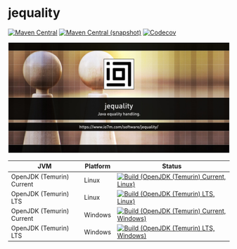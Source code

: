 jequality
===

[![Maven Central](https://img.shields.io/maven-central/v/com.io7m.jequality/com.io7m.jequality.svg?style=flat-square)](http://search.maven.org/#search%7Cga%7C1%7Cg%3A%22com.io7m.jequality%22)
[![Maven Central (snapshot)](https://img.shields.io/nexus/s/https/s01.oss.sonatype.org/com.io7m.jequality/com.io7m.jequality.svg?style=flat-square)](https://s01.oss.sonatype.org/content/repositories/snapshots/com/io7m/jequality/)
[![Codecov](https://img.shields.io/codecov/c/github/io7m/jequality.svg?style=flat-square)](https://codecov.io/gh/io7m/jequality)

![jequality](./src/site/resources/jequality.jpg?raw=true)

| JVM | Platform | Status |
|-----|----------|--------|
| OpenJDK (Temurin) Current | Linux | [![Build (OpenJDK (Temurin) Current, Linux)](https://img.shields.io/github/actions/workflow/status/io7m/jequality/workflows/main.linux.temurin.current.yml?branch=develop)](https://github.com/io7m/jequality/actions?query=workflow%3Amain.linux.temurin.current)|
| OpenJDK (Temurin) LTS | Linux | [![Build (OpenJDK (Temurin) LTS, Linux)](https://img.shields.io/github/actions/workflow/status/io7m/jequality/workflows/main.linux.temurin.lts.yml?branch=develop)](https://github.com/io7m/jequality/actions?query=workflow%3Amain.linux.temurin.lts)|
| OpenJDK (Temurin) Current | Windows | [![Build (OpenJDK (Temurin) Current, Windows)](https://img.shields.io/github/actions/workflow/status/io7m/jequality/workflows/main.windows.temurin.current.yml?branch=develop)](https://github.com/io7m/jequality/actions?query=workflow%3Amain.windows.temurin.current)|
| OpenJDK (Temurin) LTS | Windows | [![Build (OpenJDK (Temurin) LTS, Windows)](https://img.shields.io/github/actions/workflow/status/io7m/jequality/workflows/main.windows.temurin.lts.yml?branch=develop)](https://github.com/io7m/jequality/actions?query=workflow%3Amain.windows.temurin.lts)|
